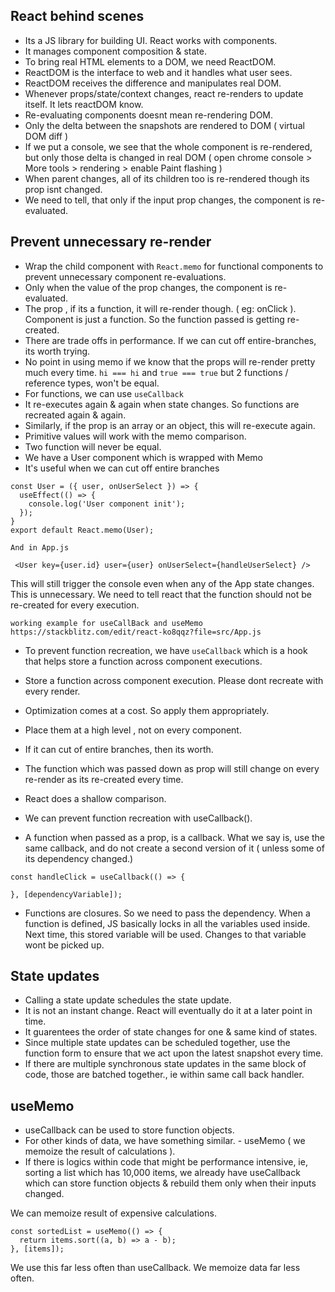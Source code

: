 ## React behind scenes

- Its a JS library for building UI. React works with components.
- It manages component composition & state. 
- To bring real HTML elements to a DOM, we need ReactDOM.
- ReactDOM is the interface to web and it handles what user sees.
- ReactDOM receives the difference and manipulates real DOM.
- Whenever props/state/context changes, react re-renders to update itself. It lets reactDOM know.
- Re-evaluating components doesnt mean re-rendering DOM.
- Only the delta between the snapshots are rendered to DOM ( virtual DOM diff )
- If we put a console, we see that the whole component is re-rendered, but only those delta is changed in real DOM ( open chrome console > More tools > rendering > enable Paint flashing )
- When parent changes, all of its children too is re-rendered though its prop isnt changed.
- We need to tell, that only if the input prop changes, the component is re-evaluated.

## Prevent unnecessary re-render

- Wrap the child component with `React.memo` for functional components to prevent unnecessary component re-evaluations.
- Only when the value of the prop changes, the component is re-evaluated.
- The prop , if its a function, it will re-render though. ( eg: onClick ). Component is just a function. So the function passed is getting re-created.
- There are trade offs in performance. If we can cut off entire-branches, its worth trying. 
- No point in using memo if we know that the props will re-render pretty much every time.
`hi === hi` and `true === true` but 2 functions / reference types, won't be equal.
- For functions, we can use `useCallback`
- It re-executes again & again when state changes. So functions are recreated again & again.
- Similarly, if the prop is an array or an object, this will re-execute again.
- Primitive values will work with the memo comparison.
- Two function will never be equal.
- We have a User component which is wrapped with Memo
- It's useful when we can cut off entire branches

```
const User = ({ user, onUserSelect }) => {
  useEffect(() => {
    console.log('User component init');
  });
}
export default React.memo(User);

And in App.js

 <User key={user.id} user={user} onUserSelect={handleUserSelect} />

```

This will still trigger the console even when any of the App state changes.
This is unnecessary. We need to tell react that the function should not be re-created
for every execution.

```
working example for useCallBack and useMemo
https://stackblitz.com/edit/react-ko8qqz?file=src/App.js
```

- To prevent function recreation, we have `useCallback` which is a hook that helps store a function across component executions.
- Store a function across component execution. Please dont recreate with every render.

- Optimization comes at a cost. So apply them appropriately.
- Place them at a high level , not on every component.
- If it can cut of entire branches, then its worth.
- The function which was passed down as prop will still change on every re-render as its re-created every time.
- React does a shallow comparison.
- We can prevent function recreation with useCallback().
- A function when passed as a prop, is a callback. What we say is, use the same callback, and do not create a second version of it ( unless some of its dependency changed.)

```
const handleClick = useCallback(() => {

}, [dependencyVariable]);

```

- Functions are closures. So we need to pass the dependency. When a function is defined, JS basically locks in all the variables used inside. Next time, this stored variable will be used. Changes to that variable wont be picked up.

## State updates

- Calling a state update schedules the state update. 
- It is not an instant change. React will eventually do it at a later point in time.
- It guarentees the order of state changes for one & same kind of states.
- Since multiple state updates can be scheduled together, use the function form to ensure that we act upon the latest snapshot every time.
- If there are multiple synchronous state updates in the same block of code, those are
  batched together., ie within same call back handler. 

## useMemo

- useCallback can be used to store function objects.
- For other kinds of data, we have something similar. - useMemo ( we memoize the result of calculations ).
- If there is logics within code that might be performance intensive, ie, sorting a list which has 10,000 items, we already have useCallback which can store function objects & rebuild them only when their inputs changed.

We can memoize result of expensive calculations.

```
const sortedList = useMemo(() => {
  return items.sort((a, b) => a - b);
}, [items]);
```

We use this far less often than useCallback. We memoize data far less often.
